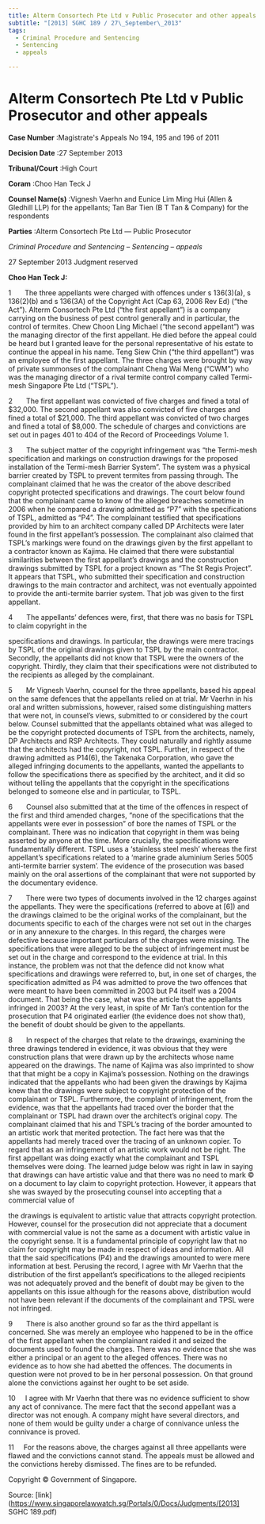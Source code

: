 ```yaml
---
title: Alterm Consortech Pte Ltd v Public Prosecutor and other appeals
subtitle: "[2013] SGHC 189 / 27\_September\_2013"
tags:
  - Criminal Procedure and Sentencing
  - Sentencing
  - appeals

---
```

# Alterm Consortech Pte Ltd v Public Prosecutor and other appeals 



**Case Number** :Magistrate's Appeals No 194, 195 and 196 of 2011 

**Decision Date** :27 September 2013 

**Tribunal/Court** :High Court 

**Coram** :Choo Han Teck J 

**Counsel Name(s)** :Vignesh Vaerhn and Eunice Lim Ming Hui (Allen & Gledhill LLP) for the appellants; Tan Bar Tien (B T Tan & Company) for the respondents 

**Parties** :Alterm Consortech Pte Ltd — Public Prosecutor 

_Criminal Procedure and Sentencing_ – _Sentencing_ – _appeals_ 

27 September 2013 Judgment reserved 

**Choo Han Teck J:** 

1       The three appellants were charged with offences under s 136(3)(a), s 136(2)(b) and s 136(3A) of the Copyright Act (Cap 63, 2006 Rev Ed) (“the Act”). Alterm Consortech Pte Ltd (“the first appellant”) is a company carrying on the business of pest control generally and in particular, the control of termites. Chew Choon Ling Michael (“the second appellant”) was the managing director of the first appellant. He died before the appeal could be heard but I granted leave for the personal representative of his estate to continue the appeal in his name. Teng Siew Chin (“the third appellant”) was an employee of the first appellant. The three charges were brought by way of private summonses of the complainant Cheng Wai Meng (“CWM”) who was the managing director of a rival termite control company called Termi-mesh Singapore Pte Ltd (“TSPL”). 

2       The first appellant was convicted of five charges and fined a total of $32,000. The second appellant was also convicted of five charges and fined a total of $21,000. The third appellant was convicted of two charges and fined a total of $8,000. The schedule of charges and convictions are set out in pages 401 to 404 of the Record of Proceedings Volume 1. 

3       The subject matter of the copyright infringement was “the Termi-mesh specification and markings on construction drawings for the proposed installation of the Termi-mesh Barrier System”. The system was a physical barrier created by TSPL to prevent termites from passing through. The complainant claimed that he was the creator of the above described copyright protected specifications and drawings. The court below found that the complainant came to know of the alleged breaches sometime in 2006 when he compared a drawing admitted as “P7” with the specifications of TSPL, admitted as “P4”. The complainant testified that specifications provided by him to an architect company called DP Architects were later found in the first appellant’s possession. The complainant also claimed that TSPL’s markings were found on the drawings given by the first appellant to a contractor known as Kajima. He claimed that there were substantial similarities between the first appellant’s drawings and the construction drawings submitted by TSPL for a project known as “The St Regis Project”. It appears that TSPL, who submitted their specification and construction drawings to the main contractor and architect, was not eventually appointed to provide the anti-termite barrier system. That job was given to the first appellant. 

4       The appellants’ defences were, first, that there was no basis for TSPL to claim copyright in the 


specifications and drawings. In particular, the drawings were mere tracings by TSPL of the original drawings given to TSPL by the main contractor. Secondly, the appellants did not know that TSPL were the owners of the copyright. Thirdly, they claim that their specifications were not distributed to the recipients as alleged by the complainant. 

5       Mr Vignesh Vaerhn, counsel for the three appellants, based his appeal on the same defences that the appellants relied on at trial. Mr Vaerhn in his oral and written submissions, however, raised some distinguishing matters that were not, in counsel’s views, submitted to or considered by the court below. Counsel submitted that the appellants obtained what was alleged to be the copyright protected documents of TSPL from the architects, namely, DP Architects and RSP Architects. They could naturally and rightly assume that the architects had the copyright, not TSPL. Further, in respect of the drawing admitted as P14(6), the Takenaka Corporation, who gave the alleged infringing documents to the appellants, wanted the appellants to follow the specifications there as specified by the architect, and it did so without telling the appellants that the copyright in the specifications belonged to someone else and in particular, to TSPL. 

6       Counsel also submitted that at the time of the offences in respect of the first and third amended charges, “none of the specifications that the appellants were ever in possession” of bore the names of TSPL or the complainant. There was no indication that copyright in them was being asserted by anyone at the time. More crucially, the specifications were fundamentally different. TSPL uses a ‘stainless steel mesh’ whereas the first appellant’s specifications related to a ‘marine grade aluminium Series 5005 anti-termite barrier system’. The evidence of the prosecution was based mainly on the oral assertions of the complainant that were not supported by the documentary evidence. 

7       There were two types of documents involved in the 12 charges against the appellants. They were the specifications (referred to above at [6]) and the drawings claimed to be the original works of the complainant, but the documents specific to each of the charges were not set out in the charges or in any annexure to the charges. In this regard, the charges were defective because important particulars of the charges were missing. The specifications that were alleged to be the subject of infringement must be set out in the charge and correspond to the evidence at trial. In this instance, the problem was not that the defence did not know what specifications and drawings were referred to, but, in one set of charges, the specification admitted as P4 was admitted to prove the two offences that were meant to have been committed in 2003 but P4 itself was a 2004 document. That being the case, what was the article that the appellants infringed in 2003? At the very least, in spite of Mr Tan’s contention for the prosecution that P4 originated earlier (the evidence does not show that), the benefit of doubt should be given to the appellants. 

8       In respect of the charges that relate to the drawings, examining the three drawings tendered in evidence, it was obvious that they were construction plans that were drawn up by the architects whose name appeared on the drawings. The name of Kajima was also imprinted to show that that might be a copy in Kajima’s possession. Nothing on the drawings indicated that the appellants who had been given the drawings by Kajima knew that the drawings were subject to copyright protection of the complainant or TSPL. Furthermore, the complaint of infringement, from the evidence, was that the appellants had traced over the border that the complainant or TSPL had drawn over the architect’s original copy. The complainant claimed that his and TSPL’s tracing of the border amounted to an artistic work that merited protection. The fact here was that the appellants had merely traced over the tracing of an unknown copier. To regard that as an infringement of an artistic work would not be right. The first appellant was doing exactly what the complainant and TSPL themselves were doing. The learned judge below was right in law in saying that drawings can have artistic value and that there was no need to mark © on a document to lay claim to copyright protection. However, it appears that she was swayed by the prosecuting counsel into accepting that a commercial value of 


the drawings is equivalent to artistic value that attracts copyright protection. However, counsel for the prosecution did not appreciate that a document with commercial value is not the same as a document with artistic value in the copyright sense. It is a fundamental principle of copyright law that no claim for copyright may be made in respect of ideas and information. All that the said specifications (P4) and the drawings amounted to were mere information at best. Perusing the record, I agree with Mr Vaerhn that the distribution of the first appellant’s specifications to the alleged recipients was not adequately proved and the benefit of doubt may be given to the appellants on this issue although for the reasons above, distribution would not have been relevant if the documents of the complainant and TPSL were not infringed. 

9       There is also another ground so far as the third appellant is concerned. She was merely an employee who happened to be in the office of the first appellant when the complainant raided it and seized the documents used to found the charges. There was no evidence that she was either a principal or an agent to the alleged offences. There was no evidence as to how she had abetted the offences. The documents in question were not proved to be in her personal possession. On that ground alone the convictions against her ought to be set aside. 

10     I agree with Mr Vaerhn that there was no evidence sufficient to show any act of connivance. The mere fact that the second appellant was a director was not enough. A company might have several directors, and none of them would be guilty under a charge of connivance unless the connivance is proved. 

11     For the reasons above, the charges against all three appellants were flawed and the convictions cannot stand. The appeals must be allowed and the convictions hereby dismissed. The fines are to be refunded. 

 Copyright © Government of Singapore. 


Source: [link](https://www.singaporelawwatch.sg/Portals/0/Docs/Judgments/[2013] SGHC 189.pdf)
